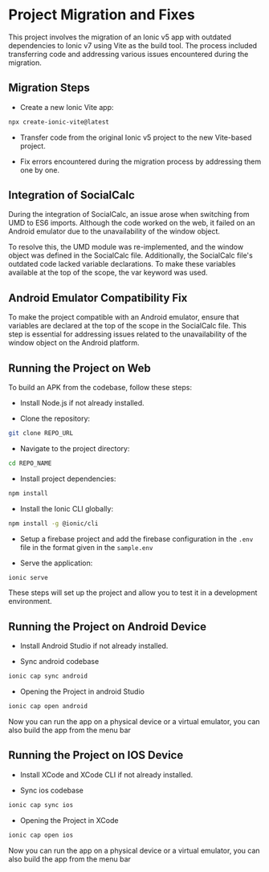 # Project Migration and Fixes

This project involves the migration of an Ionic v5 app with outdated dependencies to Ionic v7 using Vite as the build tool. The process included transferring code and addressing various issues encountered during the migration.

## Migration Steps

- Create a new Ionic Vite app:

```bash
npx create-ionic-vite@latest
```

- Transfer code from the original Ionic v5 project to the new Vite-based project.

- Fix errors encountered during the migration process by addressing them one by one.

## Integration of SocialCalc

During the integration of SocialCalc, an issue arose when switching from UMD to ES6 imports. Although the code worked on the web, it failed on an Android emulator due to the unavailability of the window object.

To resolve this, the UMD module was re-implemented, and the window object was defined in the SocialCalc file. Additionally, the SocialCalc file's outdated code lacked variable declarations. To make these variables available at the top of the scope, the var keyword was used.

## Android Emulator Compatibility Fix

To make the project compatible with an Android emulator, ensure that variables are declared at the top of the scope in the SocialCalc file. This step is essential for addressing issues related to the unavailability of the window object on the Android platform.

## Running the Project on Web

To build an APK from the codebase, follow these steps:

- Install Node.js if not already installed.

- Clone the repository:

```bash
git clone REPO_URL
```

- Navigate to the project directory:

```bash
cd REPO_NAME
```

- Install project dependencies:

```bash
npm install
```

- Install the Ionic CLI globally:

```bash
npm install -g @ionic/cli
```

- Setup a firebase project and add the firebase configuration in the `.env` file in the format given in the `sample.env`

- Serve the application:

```bash
ionic serve
```

These steps will set up the project and allow you to test it in a development environment.

## Running the Project on Android Device

- Install Android Studio if not already installed.

- Sync android codebase

```bash
ionic cap sync android
```

- Opening the Project in android Studio

```bash
ionic cap open android
```

Now you can run the app on a physical device or a virtual emulator, you can also build the app from the menu bar

## Running the Project on IOS Device

- Install XCode and XCode CLI if not already installed.

- Sync ios codebase

```bash
ionic cap sync ios
```

- Opening the Project in XCode

```bash
ionic cap open ios
```

Now you can run the app on a physical device or a virtual emulator, you can also build the app from the menu bar
